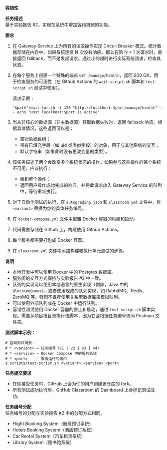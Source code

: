 **容错性**

**任务描述**  
基于实验报告 #2，实现在系统中增加容错机制的功能。

**要求**  
1. 在 Gateway Service 上为所有的读取操作实现 Circuit Breaker 模式。统计数据存储在内存中，如果系统连续 N 次没有响应，那么在第 N + 1 次请求时，直接返回 fallback，而不是发起请求。通过小的超时进行实际系统请求，检查其状态。
   
2. 在每个服务上创建一个特殊的端点 `GET /manage/health`，返回 200 OK，用于检查服务的可用性（在 Github Actions 的 `wait-script.sh` 脚本和 `test-script.sh` 测试中使用）。

   请求示例：
   ```
   "$path"/wait-for.sh -t 120 "http://localhost:$port/manage/health" -- echo "Host localhost:$port is active"
   ```

3. 当从非核心的数据源（非主数据源）获取数据失败时，返回 fallback 响应。根据具体情况，这些返回可以是：
   - 空对象或数组；
   - 带有已填充字段（如 uid 或类似字段）的对象，用于与其他系统的交互；
   - 默认字符串（如果此时没有更改变量的类型）。

4. 该任务描述了两个会改变多个系统状态的操作。如果参与这些操作的某个系统不可用，应该执行：
   - 撤销整个操作；
   - 返回用户操作成功完成的响应，并将此请求放入 Gateway Service 的队列中，等待重新执行。

5. 对于自动化测试的执行，在 `autograding.json` 和 `classroom.yml` 文件中，将 `<variant>` 替换为你的具体任务编号。

6. 在 `docker-compose.yml` 文件中配置 Docker 容器的构建和启动。

7. 代码需要存储在 Github 上，构建使用 Github Actions。

8. 每个服务都需要打包成 Docker 容器。

9. 在 `classroom.yml` 文件中添加构建和执行单元测试的步骤。

**说明**  
- 本地开发中可以使用 Docker 中的 Postgres 数据库。
- 服务间的交互方式保持与实验报告 #2 中一致。
- 队列的实现可以使用本地语言的原生实现（例如，Java 中的 `BlockingQueue`），或者使用现成的队列实现，如 RabbitMQ、Redis、ZeroMQ 等。强烈不推荐使用关系型数据库来模拟队列。
- 可以使用外部队列或在 Docker 中运行队列。
- 容错性测试使用 Docker 容器的停止和启动，通过 `test-script.sh` 脚本实现。需要从项目根目录执行该脚本，因为它会根据任务编号访问 Postman 文件夹。

**测试脚本示例：**  
```
# 启动测试场景：
# * <variant> – 任务编号（v1 | v2 | v3 | v4）
# * <service> – Docker Compose 中的服务名称
# * <port>    – 服务运行的端口
$ scripts/test-script.sh <variant> <service> <port>
```

**任务提交要求**  
- 在你接受任务时，GitHub 上会为你的用户创建该仓库的 fork。
- 所有测试成功执行后，GitHub Classroom 的 Dashboard 上会标记测试成功。

**任务编号分配**  
任务编号的分配与实验报告 #2 中的分配方式相同。

- Flight Booking System（航班预订系统）
- Hotels Booking System（酒店预订系统）
- Car Rental System（汽车租赁系统）
- Library System（图书馆系统）
